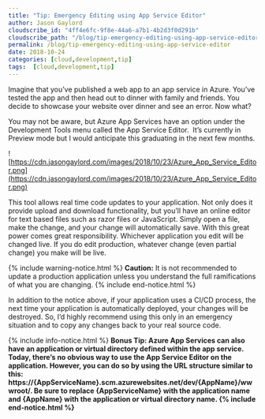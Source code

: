 ```yaml
---
title: "Tip: Emergency Editing using App Service Editor"
author: Jason Gaylord
cloudscribe_id: "4ff4e6fc-9f8e-44a6-a7b1-4b2d3f0d291b"
cloudscribe_path: "/blog/tip-emergency-editing-using-app-service-editor"
permalink: /blog/tip-emergency-editing-using-app-service-editor
date: 2018-10-24
categories: [cloud,development,tip]
tags:  [cloud,development,tip]
---
```


Imagine that you’ve published a web app to an app service in Azure. You’ve tested the app and then head out to dinner with family and friends. You decide to showcase your website over dinner and see an error. Now what?

You may not be aware, but Azure App Services have an option under the Development Tools menu called the App Service Editor.  It’s currently in Preview mode but I would anticipate this graduating in the next few months. 

![https://cdn.jasongaylord.com/images/2018/10/23/Azure_App_Service_Editor.png](https://cdn.jasongaylord.com/images/2018/10/23/Azure_App_Service_Editor.png)

This tool allows real time code updates to your application. Not only does it provide upload and download functionality, but you’ll have an online editor for text based files such as razor files or JavaScript. Simply open a file, make the change, and your change will automatically save. With this great power comes great responsibility. Whichever application you edit will be changed live. If you do edit production, whatever change (even partial change) you make will be live.

{% include warning-notice.html %}
<strong>Caution:</strong> It is not recommended to update a production application unless you understand the full ramifications of what you are changing.
{% include end-notice.html %}

In addition to the notice above, if your application uses a CI/CD process, the next time your application is automatically deployed, your changes will be destroyed. So, I’d highly recommend using this only in an emergency situation and to copy any changes back to your real source code.

{% include info-notice.html %}
<strong>Bonus Tip:<strong> Azure App Services can also have an application or virtual directory defined within the app service. Today, there’s no obvious way to use the App Service Editor on the application. However, you can do so by using the URL structure similar to this: https://{AppServiceName}.scm.azurewebsites.net/dev/{AppName}/wwwroot/. Be sure to replace {AppServiceName} with the application name and {AppName} with the application or virtual directory name.
{% include end-notice.html %}